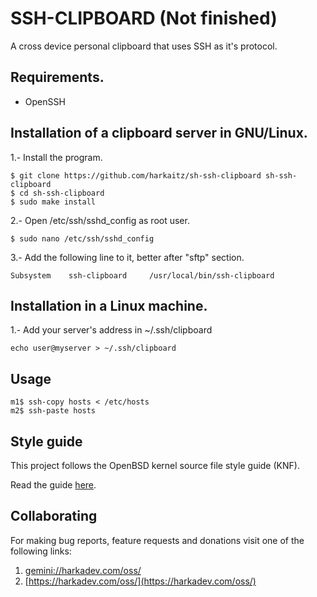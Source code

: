 SSH-CLIPBOARD (Not finished)
=============

A cross device personal clipboard that uses SSH as it's protocol.

## Requirements.

- OpenSSH

## Installation of a clipboard server in GNU/Linux.

1.- Install the program.

    $ git clone https://github.com/harkaitz/sh-ssh-clipboard sh-ssh-clipboard
    $ cd sh-ssh-clipboard
    $ sudo make install

2.- Open /etc/ssh/sshd_config as root user.

    $ sudo nano /etc/ssh/sshd_config

3.- Add the following line to it, better after "sftp" section.
    
    Subsystem    ssh-clipboard     /usr/local/bin/ssh-clipboard

## Installation in a Linux machine.

1.- Add your server's address in ~/.ssh/clipboard

    echo user@myserver > ~/.ssh/clipboard

## Usage

    m1$ ssh-copy hosts < /etc/hosts
    m2$ ssh-paste hosts

## Style guide

This project follows the OpenBSD kernel source file style guide (KNF).

Read the guide [here](https://man.openbsd.org/style).

## Collaborating

For making bug reports, feature requests and donations visit
one of the following links:

1. [gemini://harkadev.com/oss/](gemini://harkadev.com/oss/)
2. [https://harkadev.com/oss/](https://harkadev.com/oss/)
